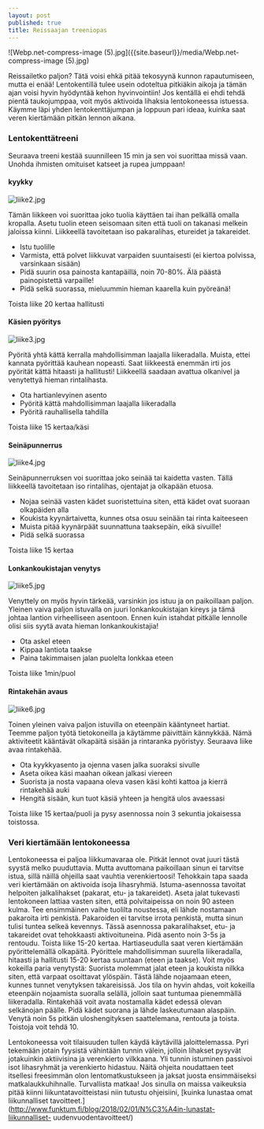 ```yaml
---
layout: post
published: true
title: Reissaajan treeniopas
---
```

![Webp.net-compress-image (5).jpg]({{site.baseurl}}/media/Webp.net-compress-image (5).jpg)

Reissailetko paljon? Tätä voisi ehkä pitää tekosyynä kunnon rapautumiseen, mutta ei enää! Lentokentillä tulee usein odoteltua
pitkiäkin aikoja ja tämän ajan voisi hyvin hyödyntää kehon hyvinvointiin! Jos kentällä ei ehdi tehdä pientä taukojumppaa, 
voit myös aktivoida lihaksia lentokoneessa istuessa. Käymme läpi yhden lentokenttäjumpan ja loppuun pari ideaa, kuinka saat 
veren kiertämään pitkän lennon aikana.

### Lentokenttätreeni

Seuraava treeni kestää suunnilleen 15 min ja sen voi suorittaa missä vaan. Unohda ihmisten omituiset katseet ja rupea 
jumppaan! 

#### kyykky

![liike2.jpg]({{site.baseurl}}/media/liike2.jpg)


Tämän liikkeen voi suorittaa joko tuolia käyttäen tai ihan pelkällä omalla kropalla.
Asetu tuolin eteen seisomaan siten että tuoli on takanasi melkein jaloissa kiinni. Liikkeellä tavoitetaan iso pakaralihas,
etureidet ja takareidet.

- Istu tuolille
- Varmista, että polvet liikkuvat varpaiden suuntaisesti (ei kiertoa polvissa, varsinkaan sisään)
- Pidä suurin osa painosta kantapäillä, noin 70-80%. Älä päästä painopistettä varpaille!
- Pidä selkä suorassa, mieluummin hieman kaarella kuin pyöreänä!

Toista liike 20 kertaa hallitusti

#### Käsien pyöritys

![liike3.jpg]({{site.baseurl}}/media/liike3.jpg)


Pyöritä yhtä kättä kerralla mahdollisimman laajalla liikeradalla. Muista, ettei kannata pyörittää kauhean nopeasti. 
Saat liikkeestä enemmän irti jos pyörität kättä hitaasti ja hallitusti! Liikkeellä saadaan avattua olkanivel ja venytettyä
hieman rintalihasta.

- Ota hartianlevyinen asento
- Pyöritä kättä mahdollisimman laajalla liikeradalla
- Pyöritä rauhallisella tahdilla

Toista liike 15 kertaa/käsi

#### Seinäpunnerrus

![liike4.jpg]({{site.baseurl}}/media/liike4.jpg)


Seinäpunnerruksen voi suorittaa joko seinää tai kaidetta vasten. Tällä liikkeellä tavoitetaan iso rintalihas, ojentajat ja 
olkapään etuosa.

- Nojaa seinää vasten kädet suoristettuina siten, että kädet ovat suoraan olkapäiden alla
- Koukista kyynärtaivetta, kunnes otsa osuu seinään tai rinta kaiteeseen
- Muista pitää kyynärpäät suunnattuna taaksepäin, eikä sivuille!
- Pidä selkä suorassa

Toista liike 15 kertaa

#### Lonkankoukistajan venytys

![liike5.jpg]({{site.baseurl}}/media/liike5.jpg)


Venyttely on myös hyvin tärkeää, varsinkin jos istuu ja on paikoillaan paljon. Yleinen vaiva paljon istuvalla on juuri
lonkankoukistajan kireys ja tämä johtaa lantion virheelliseen asentoon. Ennen kuin istahdat pitkälle lennolle olisi siis
syytä avata hieman lonkankoukistajia!

- Ota askel eteen
- Kippaa lantiota taakse
- Paina takimmaisen jalan puolelta lonkkaa eteen

Toista liike 1min/puol

#### Rintakehän avaus

![liike6.jpg]({{site.baseurl}}/media/liike6.jpg)


Toinen yleinen vaiva paljon istuvilla on eteenpäin kääntyneet hartiat. Teemme paljon työtä tietokoneilla ja käytämme 
päivittäin kännykkää. Nämä aktiviteetit kääntävät olkapäitä sisään ja rintaranka pyöristyy. Seuraava liike avaa rintakehää.

- Ota kyykkyasento ja ojenna vasen jalka suoraksi sivulle
- Aseta oikea käsi maahan oikean jalkasi viereen
- Suorista ja nosta vapaana oleva vasen käsi kohti kattoa ja kierrä rintakehää auki
- Hengitä sisään, kun tuot käsiä yhteen ja hengitä ulos avaessasi

Toista liike 15 kertaa/puoli ja pysy asennossa noin 3 sekuntia jokaisessa toistossa. 

### Veri kiertämään lentokoneessa

Lentokoneessa ei paljoa liikkumavaraa ole. Pitkät lennot ovat juuri tästä syystä melko puuduttavia. Mutta avuttomana 
paikoillaan sinun ei tarvitse istua, sillä näillä ohjeilla saat vauhtia verenkiertoosi!
Tehokkain tapa saada veri kiertämään on aktivoida isoja lihasryhmiä. Istuma-asennossa tavoitat helpoiten jalkalihakset 
(pakarat, etu- ja takareidet).
Aseta jalat tukevasti lentokoneen lattiaa vasten siten, että polvitaipeissa on noin 90 asteen kulma. Tee ensimmäinen vaihe
tuolilta noustessa, eli lähde nostamaan pakaroita irti penkistä. Pakaroiden ei tarvitse irrota penkistä, mutta sinun tulisi 
tuntea selkeä kevennys.
Tässä asennossa pakaralihakset, etu- ja takareidet ovat tehokkaasti aktivoituneina.
Pidä asento noin 3-5s ja rentoudu. Toista liike 15-20 kertaa.
Hartiaseudulla saat veren kiertämään pyörittelemällä olkapäitä. Pyörittele mahdollisimman suurella liikeradalla, hitaasti 
ja hallitusti 15-20 kertaa suuntaan (eteen ja taakse).
Voit myös kokeilla paria venytystä:
Suorista molemmat jalat eteen ja koukista nilkka siten, että varpaat osoittavat ylöspäin. Tästä lähde nojaamaan eteen, 
kunnes tunnet venytyksen takareisissä. Jos tila on hyvin ahdas, voit kokeilla eteenpäin nojaamista suoralla selällä, jolloin 
saat tuntumaa pienemmällä liikeradalla.
Rintakehää voit avata nostamalla kädet edessä olevan selkänojan päälle. Pidä kädet suorana ja lähde laskeutumaan alaspäin. 
Venytä noin 5s pitkän uloshengityksen saattelemana, rentouta ja toista. Toistoja voit tehdä 10.

Lentokoneessa voit tilaisuuden tullen käydä käytävillä jaloittelemassa. Pyri tekemään jotain fyysistä vähintään tunnin 
välein, jolloin lihakset pysyvät jotakuinkin aktiivisina ja verenkierto vilkkaana. Yli tunnin istuminen passivoi isot
lihasryhmät ja verenkierto hidastuu.
Näitä ohjeita noudattaen teet itsellesi freesimmän olon lentomatkustukseen ja jaksat juosta ensimmäiseksi matkalaukkuhihnalle.
Turvallista matkaa!
Jos sinulla on maissa vaikeuksia pitää kiinni liikuntatavoitteistasi niin tutustu ohjeisiini, [kuinka lunastaa omat 
liikunnalliset tavoitteet.](http://www.funktum.fi/blog/2018/02/01/N%C3%A4in-lunastat-liikunnalliset- uudenvuodentavoitteet/)

